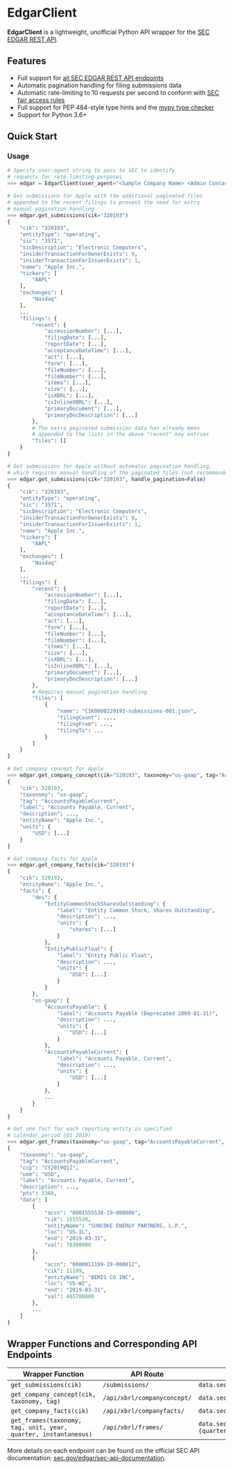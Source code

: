 # EdgarClient

**EdgarClient** is a lightweight, unofficial Python API wrapper for the [SEC EDGAR REST API](https://www.sec.gov/edgar/sec-api-documentation).

## Features

- Full support for [all SEC EDGAR REST API endpoints](#wrapper-functions-and-corresponding-api-endpoints)
- Automatic pagination handling for filing submissions data
- Automatic rate-limiting to 10 requests per second to conform with [SEC fair access rules](https://www.sec.gov/developer)
- Full support for PEP 484-style type hints and the [mypy type checker](https://mypy.readthedocs.io/en/stable/)
- Support for Python 3.6+

## Quick Start

### Usage

```python
# Specify user-agent string to pass to SEC to identify
# requests for rate-limiting purposes
>>> edgar = EdgarClient(user_agent="<Sample Company Name> <Admin Contact>@<Sample Company Domain>")

# Get submissions for Apple with the additional paginated files
# appended to the recent filings to prevent the need for extra
# manual pagination handling
>>> edgar.get_submissions(cik="320193")
{
    "cik": "320193",
    "entityType": "operating",
    "sic": "3571",
    "sicDescription": "Electronic Computers",
    "insiderTransactionForOwnerExists": 0,
    "insiderTransactionForIssuerExists": 1,
    "name": "Apple Inc.",
    "tickers": [
        "AAPL"
    ],
    "exchanges": [
        "Nasdaq"
    ],
    ...
    "filings": {
        "recent": {
            "accessionNumber": [...],
            "filingDate": [...],
            "reportDate": [...],
            "acceptanceDateTime": [...],
            "act": [...],
            "form": [...],
            "fileNumber": [...],
            "filmNumber": [...],
            "items": [...],
            "size": [...],
            "isXBRL": [...],
            "isInlineXBRL": [...],
            "primaryDocument": [...],
            "primaryDocDescription": [...]
        },
        # The extra paginated submission data has already been
        # appended to the lists in the above "recent" key entries
        "files": []
    }
}

# Get submissions for Apple without automatic pagination handling,
# which requires manual handling of the paginated files (not recommended)
>>> edgar.get_submissions(cik="320193", handle_pagination=False)
{
    "cik": "320193",
    "entityType": "operating",
    "sic": "3571",
    "sicDescription": "Electronic Computers",
    "insiderTransactionForOwnerExists": 0,
    "insiderTransactionForIssuerExists": 1,
    "name": "Apple Inc.",
    "tickers": [
        "AAPL"
    ],
    "exchanges": [
        "Nasdaq"
    ],
    ...
    "filings": {
        "recent": {
            "accessionNumber": [...],
            "filingDate": [...],
            "reportDate": [...],
            "acceptanceDateTime": [...],
            "act": [...],
            "form": [...],
            "fileNumber": [...],
            "filmNumber": [...],
            "items": [...],
            "size": [...],
            "isXBRL": [...],
            "isInlineXBRL": [...],
            "primaryDocument": [...],
            "primaryDocDescription": [...]
        },
        # Requires manual pagination handling
        "files": [
            {
                "name": "CIK0000320193-submissions-001.json",
                "filingCount": ...,
                "filingFrom": ...,
                "filingTo": ...
            }
        ]
    }
}

# Get company concept for Apple
>>> edgar.get_company_concept(cik="320193", taxonomy="us-gaap", tag="AccountsPayableCurrent")
{
    "cik": 320193,
    "taxonomy": "us-gaap",
    "tag": "AccountsPayableCurrent",
    "label": "Accounts Payable, Current",
    "description": ...,
    "entityName": "Apple Inc.",
    "units": {
        "USD": [...]
    }
}

# Get company facts for Apple
>>> edgar.get_company_facts(cik="320193")
{
    "cik": 320193,
    "entityName": "Apple Inc.",
    "facts": {
        "dei": {
            "EntityCommonStockSharesOutstanding": {
                "label": "Entity Common Stock, Shares Outstanding",
                "description": ...,
                "units": {
                    "shares": [...]
                }
            },
            "EntityPublicFloat": {
                "label": "Entity Public Float",
                "description": ...,
                "units": {
                    "USD": [...]
                }
            }
        },
        "us-gaap": {
            "AccountsPayable": {
                "label": "Accounts Payable (Deprecated 2009-01-31)",
                "description": ...,
                "units": {
                    "USD": [...]
                }
            },
            "AccountsPayableCurrent": {
                "label": "Accounts Payable, Current",
                "description": ...,
                "units": {
                    "USD": [...]
                }
            },
            ...
        }
    }
}

# Get one fact for each reporting entity in specified
# calendar period (Q1 2019)
>>> edgar.get_frames(taxonomy="us-gaap", tag="AccountsPayableCurrent", unit="USD", year="2019", quarter=1)
{
    "taxonomy": "us-gaap",
    "tag": "AccountsPayableCurrent",
    "ccp": "CY2019Q1I",
    "uom": "USD",
    "label": "Accounts Payable, Current",
    "description": ...,
    "pts": 3388,
    "data": [
        {
            "accn": "0001555538-19-000006",
            "cik": 1555538,
            "entityName": "SUNCOKE ENERGY PARTNERS, L.P.",
            "loc": "US-IL",
            "end": "2019-03-31",
            "val": 78300000
        },
        {
            "accn": "0000011199-19-000012",
            "cik": 11199,
            "entityName": "BEMIS CO INC",
            "loc": "US-WI",
            "end": "2019-03-31",
            "val": 465700000
        },
        ...
    ]
}
```

## Wrapper Functions and Corresponding API Endpoints

|                        Wrapper Function                         |          API Route          |                                         Full API URI                                         |
| --------------------------------------------------------------- | --------------------------- | -------------------------------------------------------------------------------------------- |
| `get_submissions(cik)`                                          | `/submissions/`             | `data.sec.gov/submissions/CIK{cik}.json`                                                     |
| `get_company_concept(cik, taxonomy, tag)`                       | `/api/xbrl/companyconcept/` | `data.sec.gov/api/xbrl/companyconcept/CIK{cik}/{taxonomy}/{tag}.json`                        |
| `get_company_facts(cik)`                                        | `/api/xbrl/companyfacts/`   | `data.sec.gov/api/xbrl/companyfacts/CIK{cik}.json`                                           |
| `get_frames(taxonomy, tag, unit, year, quarter, instantaneous)` | `/api/xbrl/frames/`         | `data.sec.gov/api/xbrl/frames/{taxonomy}/{tag}/{unit}/CY{year}{quarter}{instantaneous}.json` |

More details on each endpoint can be found on the official SEC API documentation: [sec.gov/edgar/sec-api-documentation](https://www.sec.gov/edgar/sec-api-documentation).

